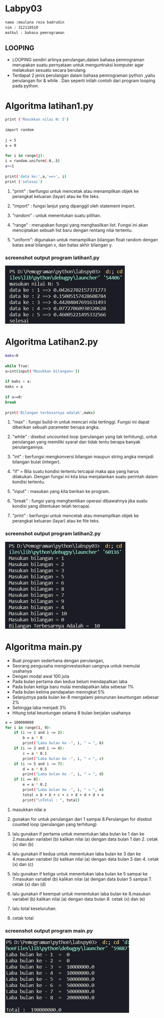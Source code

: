 # **Labpy03**

```sh
nama :maulana reza badrudin
nim : 312110510
matkul : bahasa pemrograman
```

## **LOOPING**

- LOOPING sendiri artinya perulangan,dalam bahasa pemrograman merupakan suatu pernyataan untuk
  menguntruksi komputer agar melakukan sesuatu secara berulang.
- Terdapat 2 jenis perulangan dalam bahasa pemrograman python ,yaitu perulangan for & while .
  Dan seperti inilah contoh dari program looping pada python.

# **Algoritma latihan1.py**

```sh
print ('Masukkan nilai N: 5')

import random

j = 5
a = 0

for i in range(j):
i = random.uniform(.0,.5)
a+=1

print('data ke:',a,'==>', i)
print ('selesai')
```

1. "print" : berfungsi untuk mencetak atau menampilkan objek ke perangkat keluaran (layar) atau ke file teks.

2. "import" : fungsi lanjut yang dipanggil oleh statement import.

3. "random" : untuk menentukan suatu pilihan.

4. "range" : merupakan fungsi yang menghasilkan list. Fungsi ini akan menciptakan sebuah list baru dengan rentang nilai tertentu.

5. "uniform": digunakan untuk menampilkan bilangan float random dengan batas awal bilangan x, dan batas akhir bilangan y.

### **screenshot output program latihan1.py**

![eza](png/1.png)

# **Algoritma Latihan2.py**

```sh
maks=0

while True:
a=int(input('Masukkan bilangan='))

if maks < a:
maks = a

if a==0:
break

print('Bilangan terbesarnya adalah',maks)
```

1. "max" : fungsi bulid-in untuk mencari nilai tertinggi. Fungsi ini dapat diberikan sebuah parameter berupa angka.

2. "while" : disebut uncounted loop (perulangan yang tak terhitung), untuk perulangan yang memiliki syarat dan tidak tentu berapa banyak perulangannya.

3. "int" : berfungsi mengkonversi bilangan maupun string angka menjadi bilangan bulat (integer).

4. "if" = Bila suatu kondisi tertentu tercapai maka apa yang harus dilakukan. Dengan fungsi ini kita bisa menjalankan suatu perintah dalam kondisi tertentu.

5. "input" : masukan yang kita berikan ke program.

6. "break" : fungsi yang menghentikan operasi dibawahnya jika suatu kondisi yang ditentukan telah tercapai.

7. "print" : berfungsi untuk mencetak atau menampilkan objek ke perangkat keluaran (layar) atau ke file teks.

### **screenshot output program latihan2.py**

![eza](png/2.png)

# **Algoritma main.py**

- Buat program sederhana dengan perulangan,
- Seorang pengusaha menginvestasikan uangnya untuk memulai usahanya
- Dengan modal awal 100 juta
- Pada bulan pertama dan kedua belum mendapatkan laba
- Pada bulan ketiga baru mulai mendapatkan laba sebesar 1%
- Pada bulan kelima pendapatan meningkat 5%
- Selanjutnya pada bulan ke-8 mengalami penurunan keuntungan sebesar 2%
- Sehingga laba menjadi 3%
- Hitung total keuntungan selama 8 bulan berjalan usahanya

```sh
a = 100000000
for i in range(1, 9):
    if (i >= 1 and i <= 2):
        b = a * 0
        print("Laba bulan ke -", i, " = ", b)
    if (i >= 3 and i <= 4):
        c = a * 0.1
        print("Laba bulan ke -", i, " = ", c)
    if (i >= 5 and i <= 7):
        d = a * 0.5
        print("Laba bulan ke -", i, " = ", d)
    if (i == 8):
        e = a * 0.2
        print("Laba bulan ke -", i, " = ", e)
        total = b + b + c + c + d + d + d + e
        print("\nTotal : ", total)
```

1. masukkan nilai a

2. gunakan for untuk perulangan dari 1 sampai 8.Perulangan for
   disebut counted loop (perulangan yang terhitung)

3. lalu gunakan if pertama untuk menentukan laba bulan ke 1 dan ke 2.masukan variabel (b) kalikan nilai (a) dengan data bulan 1 dan 2. cetak (x) dan (b)

4. lalu gunakan if kedua untuk menentukan laba bulan ke 3 dan ke 4.masukan variabel (b) kalikan nilai (a) dengan data bulan 3 dan 4. cetak (x) dan (c)

5. lalu gunakan if ketiga untuk menentukan laba bulan ke 5 sampai ke 7.masukan variabel (b) kalikan nilai (a) dengan data bulan 5 sampai 7. cetak (x) dan (d)

6. lalu gunakan if keempat untuk menentukan laba bulan ke 8.masukan variabel (b) kalikan nilai (a) dengan data bulan 8. cetak (x) dan (e)

7. lalu total keseluruhan.

8. cetak total

### **screenshot output program main.py**

![eza](png/3.png)
